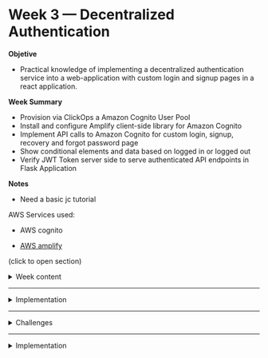 # Week 3 — Decentralized Authentication


__Objetive__ 
* Practical knowledge of implementing a decentralized authentication service into a web-application with custom login and signup pages in a react application.

        
__Week Summary__
* Provision via ClickOps a Amazon Cognito User Pool
* Install and configure Amplify client-side library for Amazon Cognito
* Implement API calls to Amazon Cognito for custom login, signup, recovery and forgot password page
* Show conditional elements and data based on logged in or logged out
* Verify JWT Token server side to serve authenticated API endpoints in Flask Application

__Notes__ 
* Need a basic jc tutorial
        
AWS Services used:
* AWS cognito

* [AWS amplify](https://aws.amazon.com/amplify/?trk=d3adb855-b91b-4e74-8308-5e9f08e34ed2&sc_channel=ps&s_kwcid=AL!4422!3!647302000960!e!!g!!amplify%20aws&ef_id=EAIaIQobChMIiLeZuMLR_QIV0dDVCh0m3QCMEAAYASAAEgLMYvD_BwE:G:s&s_kwcid=AL!4422!3!647302000960!e!!g!!amplify%20aws)

(click to open section)

<details><summary>Week content</summary>
  
We are using AWS Cognito via CLI.
        AMAZON congnito - user pool -create pool. Just follow instructions. Really clear. Options of recover password and register. 
We have to use AWS amplify library to use aws cognito. Frontend-javascript library 
        We dont need to use it to config cognito, we did it by CLI that is easier.

[AWS Amplify Documentation](https://docs.amplify.aws/)
        
Others: dependencies are libraries that are required to make the application to work
        
</details>

--------------------------------------------------------------------------------------------------------------------------------

<details><summary>Implementation</summary>
        
        
        First step to install aws amplify
        
        
        Note: react app env varibles need to start with REACT_APP
        
        We have to change the status of the user with the aws terminal console 
        
        Users can be created in cognito directly 
        ----
        Backend implementation cognito
        We have to protect our api point, we are passing out token 
        For validating the token
        https://github.com/cgauge/Flask-AWSCognito/blob/master/flask_awscognito/services/token_service.py
        
        We have the authentification client side
        
        We are going to use the library=-- we truy but we reach limitation
        
        access token. we haved to decoded to extract information 
        
        exploring JWT solution for verifu an access toke from cognito and returns claims 
        
        sidecar - 
Sidecar containers are containers that are needed to run alongside the main container. The two containers share resources like pod storage and network interfaces. The sidecar containers can also share storage volumes with the main containers, allowing the main containers to access the data in the sidecars.
        
        https://jwt.io/introduction
        
        Frontend. Stablish general varaibles for the frontend and changed some color to have moer constrast
</details>

--------------------------------------------------------------------------------------------------------------------------------

<details><summary>Challenges</summary>
</details>
  
  
  --------------------------------------------------------------------------------------------------------------------------------

<details><summary>Implementation</summary>
</details>
  
